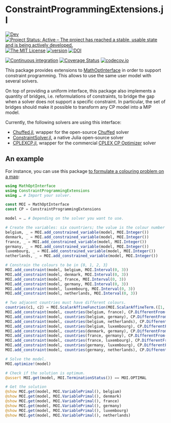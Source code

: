 # ConstraintProgrammingExtensions.jl

[![Dev](https://img.shields.io/badge/docs-dev-blue.svg)](https://juliaconstraints.github.io/ConstraintProgrammingExtensions.jl/dev/)
[![Project Status: Active – The project has reached a stable, usable state and is being actively developed.](http://www.repostatus.org/badges/latest/active.svg)](http://www.repostatus.org/#active)
[![The MIT License](https://img.shields.io/badge/license-MIT-brightgreen.svg?style=flat)](http://opensource.org/licenses/MIT)
[![version](https://juliahub.com/docs/ConstraintProgrammingExtensions/version.svg)](https://juliahub.com/ui/Packages/ConstraintProgrammingExtensions/3CBBH)
[![DOI](https://zenodo.org/badge/240344723.svg)](https://zenodo.org/badge/latestdoi/240344723)

[![Continuous integration](https://github.com/JuliaConstraints/ConstraintProgrammingExtensions.jl/actions/workflows/GitHubCI.yml/badge.svg)](https://github.com/JuliaConstraints/ConstraintProgrammingExtensions.jl/actions/workflows/GitHubCI.yml/)
[![Coverage Status](https://coveralls.io/repos/JuliaConstraints/ConstraintProgrammingExtensions.jl/badge.svg?branch=master)](https://coveralls.io/r/JuliaConstraints/ConstraintProgrammingExtensions.jl?branch=master)
[![codecov.io](http://codecov.io/github/JuliaConstraints/ConstraintProgrammingExtensions.jl/coverage.svg?branch=master)](http://codecov.io/github/JuliaConstraints/ConstraintProgrammingExtensions.jl?branch=master)

This package provides extensions to 
[MathOptInterface](https://github.com/jump-dev/MathOptInterface.jl)
in order to support constraint programming. This allows to use the same user
model with several solvers. 

On top of providing a uniform interface, this package also implements a 
quantity of bridges, i.e. reformulations of constraints, to bridge the gap
when a solver does not support a specific constraint. In particular, the set 
of bridges should make it possible to transform any CP model into a MIP model.

Currently, the following solvers are using this interface: 

* [Chuffed.jl](https://github.com/JuliaConstraints/Chuffed.jl), wrapper for the open-source [Chuffed](https://github.com/chuffed/chuffed) solver
* [ConstraintSolver.jl](https://github.com/Wikunia/ConstraintSolver.jl), a native Julia open-source solver
* [CPLEXCP.jl](https://github.com/JuliaConstraints/CPLEXCP.jl), wrapper for the commercial [CPLEX CP Optimizer](https://www.ibm.com/analytics/cplex-cp-optimizer) solver

## An example

For instance, you can use this package [to formulate a colouring problem on a map](https://github.com/JuliaConstraints/ConstraintProgrammingExtensions.jl/blob/master/src/Test/test_integration.jl#L9-L32): 

```julia
using MathOptInterface
using ConstraintProgrammingExtensions
using … # Import your solver.

const MOI = MathOptInterface
const CP = ConstraintProgrammingExtensions

model = … # Depending on the solver you want to use.

# Create the variables: six countriers; the value is the colour number for each country
belgium, _ = MOI.add_constrained_variable(model, MOI.Integer())
denmark, _ = MOI.add_constrained_variable(model, MOI.Integer())
france, _ = MOI.add_constrained_variable(model, MOI.Integer())
germany, _ = MOI.add_constrained_variable(model, MOI.Integer())
luxembourg, _ = MOI.add_constrained_variable(model, MOI.Integer())
netherlands, _ = MOI.add_constrained_variable(model, MOI.Integer())

# Constrain the colours to be in {0, 1, 2, 3}
MOI.add_constraint(model, belgium, MOI.Interval(0, 3))
MOI.add_constraint(model, denmark, MOI.Interval(0, 3))
MOI.add_constraint(model, france, MOI.Interval(0, 3))
MOI.add_constraint(model, germany, MOI.Interval(0, 3))
MOI.add_constraint(model, luxembourg, MOI.Interval(0, 3))
MOI.add_constraint(model, netherlands, MOI.Interval(0, 3))

# Two adjacent countries must have different colours.
countries(c1, c2) = MOI.ScalarAffineFunction(MOI.ScalarAffineTerm.([1, -1], [c1, c2]), 0)
MOI.add_constraint(model, countries(belgium, france), CP.DifferentFrom(0))
MOI.add_constraint(model, countries(belgium, germany), CP.DifferentFrom(0))
MOI.add_constraint(model, countries(belgium, netherlands), CP.DifferentFrom(0))
MOI.add_constraint(model, countries(belgium, luxembourg), CP.DifferentFrom(0))
MOI.add_constraint(model, countries(denmark, germany), CP.DifferentFrom(0))
MOI.add_constraint(model, countries(france, germany), CP.DifferentFrom(0))
MOI.add_constraint(model, countries(france, luxembourg), CP.DifferentFrom(0))
MOI.add_constraint(model, countries(germany, luxembourg), CP.DifferentFrom(0))
MOI.add_constraint(model, countries(germany, netherlands), CP.DifferentFrom(0))

# Solve the model.
MOI.optimize!(model)

# Check if the solution is optimum.
@assert MOI.get(model, MOI.TerminationStatus()) == MOI.OPTIMAL

# Get the solution
@show MOI.get(model, MOI.VariablePrimal(), belgium)
@show MOI.get(model, MOI.VariablePrimal(), denmark)
@show MOI.get(model, MOI.VariablePrimal(), france)
@show MOI.get(model, MOI.VariablePrimal(), germany)
@show MOI.get(model, MOI.VariablePrimal(), luxembourg)
@show MOI.get(model, MOI.VariablePrimal(), netherlands)
```
